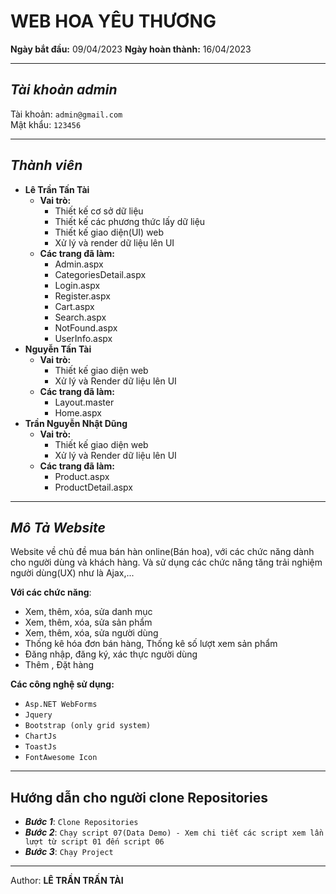 # WEB HOA YÊU THƯƠNG


**Ngày bắt đầu:** 09/04/2023
**Ngày hoàn thành:** 16/04/2023


****
## _Tài khoản admin_
Tài khoản: `admin@gmail.com`  <br>
Mật khẩu: `123456`

****
## _Thành viên_

+ **Lê Trần Tấn Tài**
    + **Vai trò:**
        + Thiết kế cơ sở dữ liệu
        + Thiết kế các phương thức lấy dữ liệu
        + Thiết kế giao diện(UI) web
        + Xử lý và render dữ liệu lên UI
    + **Các trang đã làm:**
        + Admin.aspx
        + CategoriesDetail.aspx
        + Login.aspx
        + Register.aspx
        + Cart.aspx
        + Search.aspx
        + NotFound.aspx
        + UserInfo.aspx
+ **Nguyễn Tấn Tài**
     + **Vai trò:**
        + Thiết kế giao diện web
        + Xử lý và Render dữ liệu lên UI
    + **Các trang đã làm:**
        + Layout.master
        + Home.aspx
+ **Trần Nguyễn Nhật Dũng**
     + **Vai trò:**
        + Thiết kế giao diện web
        + Xử lý và Render dữ liệu lên UI
    + **Các trang đã làm:**
        + Product.aspx
        + ProductDetail.aspx

****
## _Mô Tả Website_

Website về chủ đề mua bán hàn online(Bán hoa), với các chức năng dành cho người dùng và khách hàng. Và sử dụng các chức năng tăng trải nghiệm người dùng(UX) như là Ajax,...

**Với các chức năng**:
+ Xem, thêm, xóa, sửa danh mục
+ Xem, thêm, xóa, sửa sản phẩm
+ Xem, thêm, xóa, sửa người dùng
+ Thống kê hóa đơn bán hàng, Thống kê số lượt xem sản phẩm
+ Đăng nhập, đăng ký, xác thực người dùng
+ Thêm , Đặt hàng

**Các công nghệ sử dụng:**
+ `Asp.NET WebForms`
+ `Jquery`
+ `Bootstrap (only grid system)`
+ `ChartJs`
+ `ToastJs`
+ `FontAwesome Icon`

****

## Hướng dẫn cho người clone Repositories


+ **_Bước 1_**: `Clone Repositories`
+ **_Bước 2_**: `Chạy script 07(Data Demo) - Xem chi tiết các script xem lần lượt từ script 01 đến script 06`
+ **_Bước 3_**: `Chạy Project`

***

Author: **LÊ TRẦN TRẤN TÀI**
